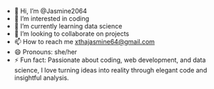 - 👋 Hi, I’m @Jasmine2064
- 👀 I’m interested in  coding
- 🌱 I’m currently learning data science
- 💞️ I’m looking to collaborate on projects
- 📫 How to reach me xthajasmine64@gmail.com
- 😄 Pronouns: she/her
- ⚡ Fun fact: Passionate about coding, web development, and data science, I love turning ideas into reality through elegant code and insightful analysis.

<!---
Jasmine2064/Jasmine2064 is a ✨ special ✨ repository because its `README.md` (this file) appears on your GitHub profile.
You can click the Preview link to take a look at your changes.
--->
